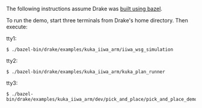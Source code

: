 The following instructions assume Drake was
[built using bazel](http://drake.mit.edu/bazel.html?highlight=bazel).

To run the demo, start three terminals from Drake's home directory. Then
execute:

tty1:

```
$ ./bazel-bin/drake/examples/kuka_iiwa_arm/iiwa_wsg_simulation
```

tty2:
```
$ ./bazel-bin/drake/examples/kuka_iiwa_arm/kuka_plan_runner
```

tty3:
```
$ ./bazel-bin/drake/examples/kuka_iiwa_arm/dev/pick_and_place/pick_and_place_demo
```
